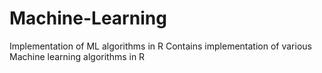 # Machine-Learning
Implementation of ML algorithms in R
Contains implementation of various Machine learning algorithms in R
